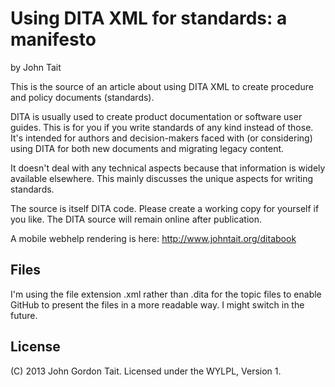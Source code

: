 Using DITA XML for standards: a manifesto
=========================================

by John Tait

This is the source of an article about using DITA XML to create procedure and policy documents (standards).

DITA is usually used to create product documentation or software user guides. This is for you if you write standards of any kind instead of those. It's intended for authors and decision-makers faced with (or considering) using DITA for both new documents and migrating legacy content.

It doesn't deal with any technical aspects because that information is widely available elsewhere. This mainly discusses the unique aspects for writing standards.

The source is itself DITA code. Please create a working copy for yourself if you like. The DITA source will remain online after publication.

A mobile webhelp rendering is here: http://www.johntait.org/ditabook

Files
-----

I'm using the file extension .xml rather than .dita for the topic files to enable GitHub to present the files in a more readable way. I might switch in the future.

License
-------

(C) 2013 John Gordon Tait. Licensed under the WYLPL, Version 1.

